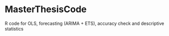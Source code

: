 # MasterThesisCode
R code for OLS, forecasting (ARIMA + ETS), accuracy check and descriptive statistics
